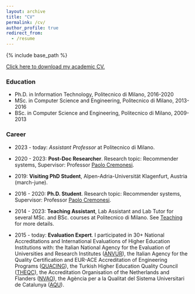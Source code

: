 ```yaml
---
layout: archive
title: "CV"
permalink: /cv/
author_profile: true
redirect_from:
  - /resume
---
```


{% include base_path %}

[Click here to download my academic CV.](https://github.com/MaurizioFD/MaurizioFD.github.io/blob/master/files/Maurizio_FD_Academic_CV.pdf?raw=true)

### Education

* Ph.D. in Information Technology, Politecnico di Milano, 2016-2020
* MSc. in Computer Science and Engineering, Politecnico di Milano, 2013-2016
* BSc. in Computer Science and Engineering, Politecnico di Milano, 2009-2013

### Career

* 2023 - today: *Assistant Professor* at Politecnico di Milano.

* 2020 - 2023: **Post-Doc Researcher**. Research topic: Recommender systems, Supervisor: Professor <u><a href="https://www.deib.polimi.it/eng/people/details/159156" target="_blank">Paolo Cremonesi</a></u>.

* 2019: **Visiting PhD Student**, Alpen-Adria-Universität Klagenfurt, Austria (march-june).

* 2016 - 2020: **Ph.D. Student**. Research topic: Recommender systems, Supervisor: Professor <u><a href="https://www.deib.polimi.it/eng/people/details/159156" target="_blank">Paolo Cremonesi</a></u>.

* 2014 - 2023: **Teaching Assistant**, Lab Assistant and Lab Tutor for several MSc. and BSc. courses at Politecnico di Milano. See [Teaching](teaching.html) for more details.

* 2015 - today: **Evaluation Expert**. I participated in 30+ National Accreditations and International Evaluations of Higher Education Institutions with: the Italian National Agency for the Evaluation of Universities and Research Institutes (<u><a href="https://www.anvur.it/en/homepage/" target="_blank">ANVUR</a></u>), the Italian Agency for the Quality Certification and EUR-ACE Accreditation of Engineering Programs (<u><a href="https://www.quacing.it/" target="_blank">QUACING</a></u>), the Turkish Higher Education Quality Council (<u><a href="https://yokak.gov.tr/Home" target="_blank">THEQC</a></u>), the Accreditation Organisation of the Netherlands and Flanders (<u><a href="https://www.nvao.net/en" target="_blank">NVAO</a></u>), the Agència per a la Qualitat del Sistema Universitari de Catalunya (<u><a href="https://www.aqu.cat/en/" target="_blank">AQU</a></u>).


